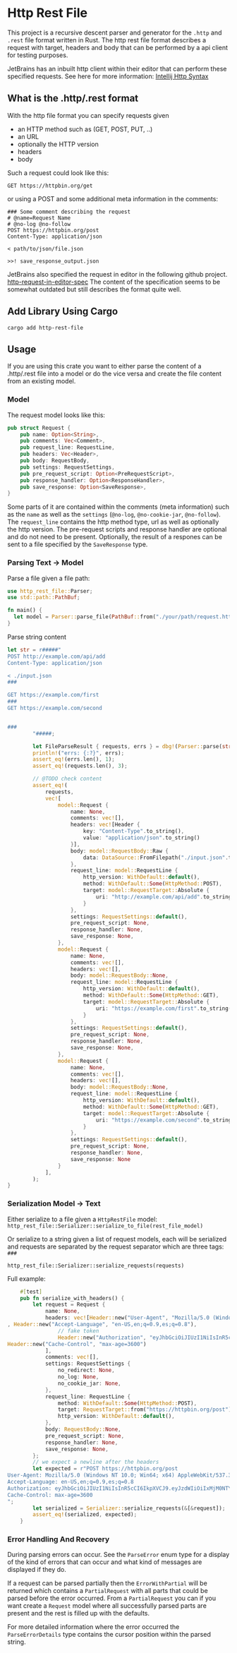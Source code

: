# Http Rest File

This project is a recursive descent parser and generator for the `.http` and `.rest` file format written in Rust.
The http rest file format describes a request with target, headers and body that can be performed by a api client
for testing purposes.

JetBrains has an inbuilt http client within their editor that can perform these specified requests.
See here for more information: [Intellij Http Syntax](https://www.jetbrains.com/help/idea/exploring-http-syntax.html)

## What is the .http/.rest format
With the http file format you can specify requests given 
- an HTTP method such as (GET, POST, PUT, ..)
- an URL
- optionally the HTTP version
- headers
- body

Such a request could look like this:

```
GET https://httpbin.org/get
```

or using a POST and some additional meta information in the comments:

```
### Some comment describing the request 
# @name=Request Name
# @no-log @no-follow
POST https://httpbin.org/post
Content-Type: application/json

< path/to/json/file.json

>>! save_response_output.json
```


JetBrains also specified the request in editor in the following github project.
[http-request-in-editor-spec](https://github.com/JetBrains/http-request-in-editor-spec)
The content of the specification seems to be somewhat outdated but still describes the format quite well.


## Add Library Using Cargo
`cargo add http-rest-file`

## Usage
If you are using this crate you want to either parse the content of a .http/.rest file into a model or do the
vice versa and create the file content from an existing model.

### Model
The request model looks like this:

```rust
pub struct Request {
    pub name: Option<String>,
    pub comments: Vec<Comment>,
    pub request_line: RequestLine,
    pub headers: Vec<Header>,
    pub body: RequestBody,
    pub settings: RequestSettings,
    pub pre_request_script: Option<PreRequestScript>,
    pub response_handler: Option<ResponseHandler>,
    pub save_response: Option<SaveResponse>,
}
```

Some parts of it are contained within the comments (meta information) such as the `name` as well as the `settings` (`@no-log`, `@no-cookie-jar`, `@no-follow`).
The `request_line` contains the http method type, url as well as optionally the http version.
The pre-request scripts and response handler are optional and do not need to be present.
Optionally, the result of a respones can be sent to a file specified by the `SaveResponse` type.

### Parsing Text -> Model

Parse a file given a file path:
```rust
use http_rest_file::Parser;
use std::path::PathBuf;

fn main() {
  let model = Parser::parse_file(PathBuf::from("./your/path/request.http")).expect(jj)
}
```

Parse string content

```rust
let str = r#####"
POST http://example.com/api/add
Content-Type: application/json

< ./input.json
###

GET https://example.com/first
###
GET https://example.com/second


###
        "#####;

        let FileParseResult { requests, errs } = dbg!(Parser::parse(str, false));
        println!("errs: {:?}", errs);
        assert_eq!(errs.len(), 1);
        assert_eq!(requests.len(), 3);

        // @TODO check content
        assert_eq!(
            requests,
            vec![
                model::Request {
                    name: None,
                    comments: vec![],
                    headers: vec![Header {
                        key: "Content-Type".to_string(),
                        value: "application/json".to_string()
                    }],
                    body: model::RequestBody::Raw {
                        data: DataSource::FromFilepath("./input.json".to_string())
                    },
                    request_line: model::RequestLine {
                        http_version: WithDefault::default(),
                        method: WithDefault::Some(HttpMethod::POST),
                        target: model::RequestTarget::Absolute {
                            uri: "http://example.com/api/add".to_string()
                        }
                    },
                    settings: RequestSettings::default(),
                    pre_request_script: None,
                    response_handler: None,
                    save_response: None,
                },
                model::Request {
                    name: None,
                    comments: vec![],
                    headers: vec![],
                    body: model::RequestBody::None,
                    request_line: model::RequestLine {
                        http_version: WithDefault::default(),
                        method: WithDefault::Some(HttpMethod::GET),
                        target: model::RequestTarget::Absolute {
                            uri: "https://example.com/first".to_string()
                        }
                    },
                    settings: RequestSettings::default(),
                    pre_request_script: None,
                    response_handler: None,
                    save_response: None,
                },
                model::Request {
                    name: None,
                    comments: vec![],
                    headers: vec![],
                    body: model::RequestBody::None,
                    request_line: model::RequestLine {
                        http_version: WithDefault::default(),
                        method: WithDefault::Some(HttpMethod::GET),
                        target: model::RequestTarget::Absolute {
                            uri: "https://example.com/second".to_string()
                        }
                    },
                    settings: RequestSettings::default(),
                    pre_request_script: None,
                    response_handler: None,
                    save_response: None
                }
            ],
        );
}
```

### Serialization Model -> Text
Either serialize to a file given a `HttpRestFile` model:
`http_rest_file::Serializer::serialize_to_file(rest_file_model)`

Or serialize to a string given a list of request models, each will be serialized and requests are separated by the request
separator which are three tags: `###`

`http_rest_file::Serializer::serialize_requests(requests)`

Full example:
```rust
    #[test]
    pub fn serialize_with_headers() {
        let request = Request {
            name: None,
            headers: vec![Header::new("User-Agent", "Mozilla/5.0 (Windows NT 10.0; Win64; x64) AppleWebKit/537.36 (KHTML, like Gecko) Chrome/93.0.4577.63 Safari/537.36")
, Header::new("Accept-Language", "en-US,en;q=0.9,es;q=0.8"),
                // fake token
                Header::new("Authorization", "eyJhbGciOiJIUzI1NiIsInR5cCI6IkpXVCJ9.eyJzdWIiOiIxMjM0NTY3ODkwIiwibmFtZSI6IkpvaG4gRG9lIiwiaWF0IjoxNTE2MjM5MDIyfQ.SflKxwRJSMeKKF2QT4fwpMeJf36POk6yJV_adQssw5c"),
Header::new("Cache-Control", "max-age=3600")
            ],
            comments: vec![],
            settings: RequestSettings {
                no_redirect: None,
                no_log: None,
                no_cookie_jar: None,
            },
            request_line: RequestLine {
                method: WithDefault::Some(HttpMethod::POST),
                target: RequestTarget::from("https://httpbin.org/post"),
                http_version: WithDefault::default(),
            },
            body: RequestBody::None,
            pre_request_script: None,
            response_handler: None,
            save_response: None,
        };
        // we expect a newline after the headers
        let expected = r"POST https://httpbin.org/post
User-Agent: Mozilla/5.0 (Windows NT 10.0; Win64; x64) AppleWebKit/537.36 (KHTML, like Gecko) Chrome/93.0.4577.63 Safari/537.36
Accept-Language: en-US,en;q=0.9,es;q=0.8
Authorization: eyJhbGciOiJIUzI1NiIsInR5cCI6IkpXVCJ9.eyJzdWIiOiIxMjM0NTY3ODkwIiwibmFtZSI6IkpvaG4gRG9lIiwiaWF0IjoxNTE2MjM5MDIyfQ.SflKxwRJSMeKKF2QT4fwpMeJf36POk6yJV_adQssw5c
Cache-Control: max-age=3600
";
        let serialized = Serializer::serialize_requests(&[&request]);
        assert_eq!(serialized, expected);
    }
```

### Error Handling And Recovery
During parsing errors can occur. See the `ParseError` enum type for a display of the kind of errors that can occur and what kind
of messages are displayed if they do. 

If a request can be parsed partially then the `ErrorWithPartial` will be returned which contains a `PartialRequest` with all
parts that could be parsed before the error occurred. From a `PartialRequest` you can if you want create a `Request` model where
all successfully parsed parts are present and the rest is filled up with the defaults.

For more detailed information where the error occurred the `ParseErrorDetails` type contains the cursor position within the parsed string.
